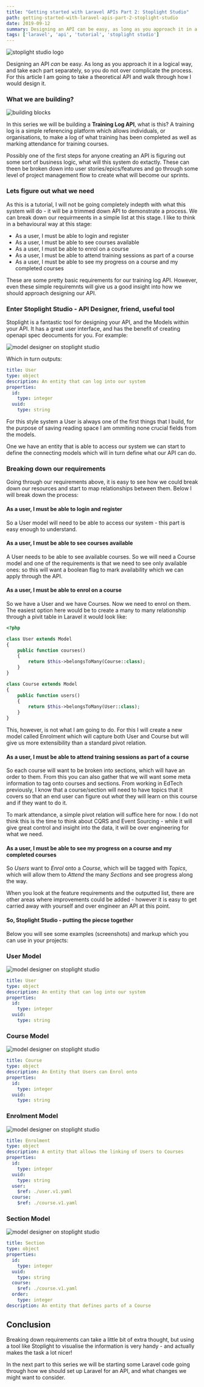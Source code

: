 ```yaml
---
title: "Getting started with Laravel APIs Part 2: Stoplight Studio"
path: getting-started-with-laravel-apis-part-2-stoplight-studio
date: 2019-09-12
summary: Designing an API can be easy, as long as you approach it in a logical way and take each part separately, so you do not over complicate the process.
tags: ['laravel', 'api', 'tutorial', 'stoplight studio']
---
```


![stoplight studio logo](./images/mark_light_bg.png)

Designing an API _can_ be easy. As long as you approach it in a logical way, and take each part separately, so you do not over complicate the process. For this article I am going to take a theoretical API and walk through how I would design it.


### What we are building?

![building blocks](./images/building.svg)

In this series we will be building a **Training Log API**, what is this? A training log is a simple referencing platform which allows individuals, or organisations, to make a log of what training has been completed as well as marking attendance for training courses.

Possibly one of the first steps for anyone creating an API is figuring out some sort of business logic, what will this system do extactly. These can theen be broken down into user stories/epics/features and go through some level of project management flow to create what will become our sprints.

### Lets figure out what we need

As this is a tutorial, I will not be going completely indepth with what this system will do - it will be a trimmed down API to demonstrate a process. We can break down our requirmeents in a simple list at this stage. I like to think in a behavioural way at this stage:


- As a user, I must be able to login and register
- As a user, I must be able to see courses available
- As a user, I must be able to enrol on a course
- As a user, I must be able to attend training sessions as part of a course
- As a user, I must be able to see my progress on a course and my completed courses


These are some pretty basic requirements for our training log API. However, even these simple requiremnts will give us a good insight into how we should approach designing our API.


### Enter Stoplight Studio - API Designer, friend, useful tool

Stoplight is a fantastic tool for designing your API, and the Models within your API. It has a great user interface, and has the benefit of creating openapi spec deocuments for you. For example:

![model designer on stoplight studio](./images/stoplight-model-design.png) 

Which in turn outputs:

```yaml
title: User
type: object
description: An entity that can log into our system
properties:
  id:
    type: integer
  uuid:
    type: string
```

For this style system a User is always one of the first things that I build, for the purpose of saving reading space I am ommiting none crucial fields from the models.

One we have an entity that is able to access our system we can start to define the connecting models which will in turn define what our API can do.


### Breaking down our requirements

Going through our requirements above, it is easy to see how we could break down our resources and start to map relationships between them. Below I will break down the process:


#### As a user, I must be able to login and register

So a User model will need to be able to access our system - this part is easy enough to understand.


#### As a user, I must be able to see courses available

A User needs to be able to see available courses. So we will need a Course model and one of the requirements is that we need to see only available ones: so this will want a boolean flag to mark availability which we can apply through the API.


#### As a user, I must be able to enrol on a course

So we have a User and we have Courses. Now we need to enrol on them. The easiest option here would be to create a many to many relationship through a pivit table in Laravel it would look like:

```php
<?php

class User extends Model
{
    public function courses()
    {
        return $this->belongsToMany(Course::class);
    }
}

class Course extends Model
{
    public function users()
    {
        return $this->belongsToMany(User::class);
    }
}
```

This, however, is not what I am going to do. For this I will create a new model called Enrolment which will capture both User and Course but will give us more extensibility than a standard pivot relation.


#### As a user, I must be able to attend training sessions as part of a course

So each course will want to be broken into sections, which will have an order to them. From this you can also gather that we will want some meta information to tag onto courses and sections. From working in EdTech previously, I know that a course/section will need to have topics that it covers so that an end user can figure out _what_ they will learn on this course and if they want to do it.

To mark attendance, a simple pivot relation will suffice here for now. I do not think this is the time to think about CQRS and Event Sourcing - while it will give great control and insight into the data, it will be over engineering for what we need.


#### As a user, I must be able to see my progress on a course and my completed courses

So *Users* want to *Enrol* onto a *Course*, which will be tagged with *Topics*, which will allow them to *Attend* the many *Sections* and see progress along the way.

When you look at the feature requirements and the outputted list, there are other areas where improvements could be added - however it is easy to get carried away with yourself and over engineer an API at this point.


#### So, Stoplight Studio - putting the piecse together

Below you will see some examples (screenshots) and markup which you can use in your projects:

### User Model

<div class="flex mb-4">

![model designer on stoplight studio](./images/stoplight-model-design.png) 

</div>

```yaml
title: User
type: object
description: An entity that can log into our system
properties:
  id:
    type: integer
  uuid:
    type: string
```

### Course Model

<div class="flex mb-4">

![model designer on stoplight studio](./images/course-model-design.png) 

</div>

```yaml
title: Course
type: object
description: An Entity that Users can Enrol onto
properties:
  id:
    type: integer
  uuid:
    type: string
```


### Enrolment Model

<div class="flex mb-4">

![model designer on stoplight studio](./images/enrolment-model-design.png) 

</div>

```yaml
title: Enrolment
type: object
description: A entity that allows the linking of Users to Courses
properties:
  id:
    type: integer
  uuid:
    type: string
  user:
    $ref: ./user.v1.yaml
  course:
    $ref: ./course.v1.yaml
```


### Section Model

<div class="flex mb-4">

![model designer on stoplight studio](./images/section-model-design.png) 

</div>

```yaml
title: Section
type: object
properties:
  id:
    type: integer
  uuid:
    type: string
  course:
    $ref: ./course.v1.yaml
  order:
    type: integer
description: An entity that defines parts of a Course
```


## Conclusion

Breaking down requirements can take a little bit of extra thought, but using a tool like Stoplight to visualise the information is very handy - and actually makes the task a lot nicer! 

In the next part to this series we will be starting some Laravel code going through how we should set up Laravel for an API, and what changes we might want to consider. 

